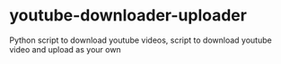 # youtube-downloader-uploader
Python script to download youtube videos, script to download youtube video and upload as your own
